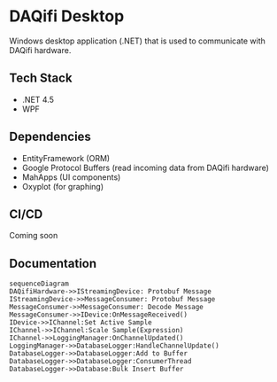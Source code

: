# DAQifi Desktop

Windows desktop application (.NET) that is used to communicate with DAQifi hardware.

## Tech Stack

- .NET 4.5
- WPF

## Dependencies

- EntityFramework (ORM)
- Google Protocol Buffers (read incoming data from DAQifi hardware)
- MahApps (UI components)
- Oxyplot (for graphing)

## CI/CD

Coming soon

## Documentation

```mermaid
sequenceDiagram
DAQifiHardware->>IStreamingDevice: Protobuf Message
IStreamingDevice->>MessageConsumer: Protobuf Message
MessageConsumer->>MessageConsumer: Decode Message
MessageConsumer->>IDevice:OnMessageReceived()
IDevice->>IChannel:Set Active Sample
IChannel->>IChannel:Scale Sample(Expression)
IChannel->>LoggingManager:OnChannelUpdated()
LoggingManager->>DatabaseLogger:HandleChannelUpdate()
DatabaseLogger->>DatabaseLogger:Add to Buffer
DatabaseLogger->>DatabaseLogger:ConsumerThread
DatabaseLogger->>Database:Bulk Insert Buffer
```
